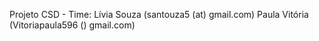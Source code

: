 Projeto CSD -
Time: Lívia Souza (santouza5 (at) gmail.com)
      Paula Vitória (Vitoriapaula596 () gmail.com)